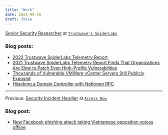 ```yaml
---
title: "Work"
date: 2021-09-18
draft: false
---
```

[Senior Security Researcher](https://web.archive.org/web/20210126122442/https://www.trustwave.com/en-us/resources/authors/jason-villaluna/) at [`Trustwave's SpiderLabs`](https://www.trustwave.com/en-us/company/about-us/spiderlabs/)

### Blog posts:
- [2022 Trustwave SpiderLabs Telemetry Report](https://www.trustwave.com/en-us/resources/blogs/spiderlabs-blog/2022-trustwave-spiderlabs-telemetry-report/)
- [2021 Trustwave SpiderLabs Telemetry Report Finds That Organizations Are Slow to Patch Even High-Profile Vulnerabilities](https://www.trustwave.com/en-us/resources/blogs/trustwave-blog/2021-trustwave-spiderlabs-telemetry-report-finds-that-organizations-are-slow-to-patch-even-high-profile-vulnerabilities/)
- [Thousands of Vulnerable VMWare vCenter Servers Still Publicly Exposed](https://www.trustwave.com/en-us/resources/blogs/spiderlabs-blog/thousands-of-vulnerable-vmware-vcenter-servers-still-publicly-exposed-cve-2021-21985-cve-2021-21986/)
- [Hijacking a Domain Controller with Netlogon RPC](https://www.trustwave.com/en-us/resources/blogs/spiderlabs-blog/hijacking-a-domain-controller-with-netlogon-rpc-aka-zerologon-cve-2020-1472/)

---

Previous: [Security Incident Handler](https://web.archive.org/web/20200219230442/https://www.accessnow.org/profile/jason-villaluna/) at [`Access Now`](https://www.accessnow.org)

### Blog post:
- [New Facebook phishing attack taking Vietnamese opposition voices offline](https://www.accessnow.org/vietnam-facebook-phishing-attack-take-opposition-voices-offline/)
